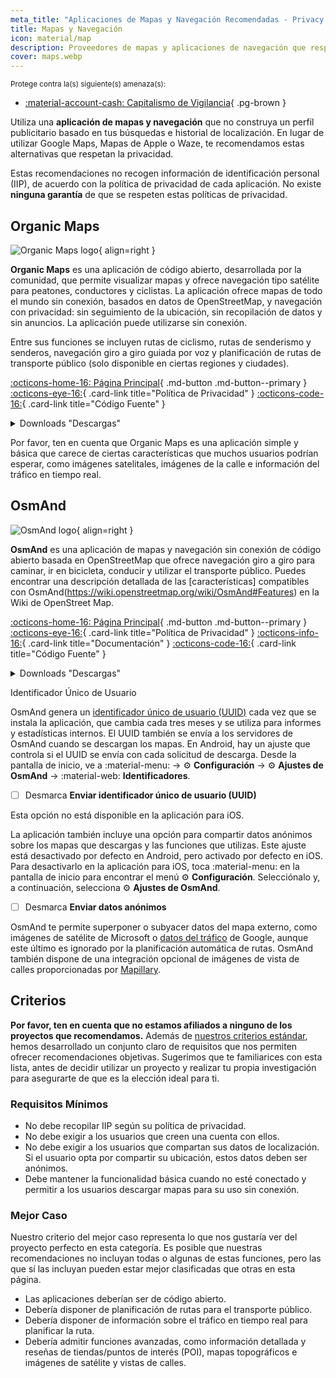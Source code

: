 ```yaml
---
meta_title: "Aplicaciones de Mapas y Navegación Recomendadas - Privacy Guides"
title: Mapas y Navegación
icon: material/map
description: Proveedores de mapas y aplicaciones de navegación que respetan la privacidad y no crean un perfil publicitario basado en tus búsquedas y ubicaciones.
cover: maps.webp
---
```


<small>Protege contra la(s) siguiente(s) amenaza(s):</small>

- [:material-account-cash: Capitalismo de Vigilancia](basics/common-threats.md#surveillance-as-a-business-model){ .pg-brown }

Utiliza una **aplicación de mapas y navegación** que no construya un perfil publicitario basado en tus búsquedas e historial de localización. En lugar de utilizar Google Maps, Mapas de Apple o Waze, te recomendamos estas alternativas que respetan la privacidad.

Estas recomendaciones no recogen información de identificación personal (IIP), de acuerdo con la política de privacidad de cada aplicación. No existe **ninguna garantía** de que se respeten estas políticas de privacidad.

## Organic Maps

<div class="admonition recommendation" markdown>

![Organic Maps logo](assets/img/maps/organic-maps.svg){ align=right }

**Organic Maps** es una aplicación de código abierto, desarrollada por la comunidad, que permite visualizar mapas y ofrece navegación tipo satélite para peatones, conductores y ciclistas. La aplicación ofrece mapas de todo el mundo sin conexión, basados en datos de OpenStreetMap, y navegación con privacidad: sin seguimiento de la ubicación, sin recopilación de datos y sin anuncios. La aplicación puede utilizarse sin conexión.

Entre sus funciones se incluyen rutas de ciclismo, rutas de senderismo y senderos, navegación giro a giro guiada por voz y planificación de rutas de transporte público (solo disponible en ciertas regiones y ciudades).

[:octicons-home-16: Página Principal](https://organicmaps.app){ .md-button .md-button--primary }
[:octicons-eye-16:](https://organicmaps.app/privacy){ .card-link title="Política de Privacidad" }
[:octicons-code-16:](https://git.omaps.dev/organicmaps/organicmaps){ .card-link title="Código Fuente" }

<details class="downloads" markdown><summary>Downloads "Descargas"</summary>

- [:simple-googleplay: Google Play](https://play.google.com/store/apps/details?id=app.organicmaps)
- [:simple-appstore: App Store](https://apps.apple.com/app/organic-maps/id1567437057)
- [:simple-forgejo: Forgejo](https://git.omaps.dev/organicmaps/organicmaps/releases)
- [:simple-linux: Linux](https://flathub.org/apps/app.organicmaps.desktop)

</details>

</div>

Por favor, ten en cuenta que Organic Maps es una aplicación simple y básica que carece de ciertas características que muchos usuarios podrían esperar, como imágenes satelitales, imágenes de la calle e información del tráfico en tiempo real.

## OsmAnd

<div class="admonition recommendation" markdown>

![OsmAnd logo](assets/img/maps/osmand.svg){ align=right }

**OsmAnd** es una aplicación de mapas y navegación sin conexión de código abierto basada en OpenStreetMap que ofrece navegación giro a giro para caminar, ir en bicicleta, conducir y utilizar el transporte público. Puedes encontrar una descripción detallada de las [características] compatibles con OsmAnd(https://wiki.openstreetmap.org/wiki/OsmAnd#Features) en la Wiki de OpenStreet Map.

[:octicons-home-16: Página Principal](https://osmand.net){ .md-button .md-button--primary }
[:octicons-eye-16:](https://osmand.net/docs/legal/privacy-policy){ .card-link title="Política de Privacidad" }
[:octicons-info-16:](https://osmand.net/docs/intro){ .card-link title="Documentación" }
[:octicons-code-16:](https://github.com/osmandapp){ .card-link title="Código Fuente" }

<details class="downloads" markdown><summary>Downloads "Descargas"</summary>

- [:simple-googleplay: Google Play](https://play.google.com/store/apps/details?id=net.osmand)
- [:simple-appstore: App Store](https://apps.apple.com/us/app/id934850257)
- [:simple-android: Android](https://osmand.net/docs/versions/free-versions)

</details>

</div>

<div class="admonition warning" markdown>
<p class="admonition-title">Identificador Único de Usuario</p>

OsmAnd genera un [identificador único de usuario (UUID)](https://osmand.net/docs/legal/terms-of-use/#6-unique-user-indentifier) cada vez que se instala la aplicación, que cambia cada tres meses y se utiliza para informes y estadísticas internos. El UUID también se envía a los servidores de OsmAnd cuando se descargan los mapas. En Android, hay un ajuste que controla si el UUID se envía con cada solicitud de descarga. Desde la pantalla de inicio, ve a :material-menu: → :gear: **Configuración** → :gear: **Ajustes de OsmAnd** → :material-web: **Identificadores**.

- [ ] Desmarca **Enviar identificador único de usuario (UUID)**

Esta opción no está disponible en la aplicación para iOS.

</div>

La aplicación también incluye una opción para compartir datos anónimos sobre los mapas que descargas y las funciones que utilizas. Este ajuste está desactivado por defecto en Android, pero activado por defecto en iOS. Para desactivarlo en la aplicación para iOS, toca :material-menu: en la pantalla de inicio para encontrar el menú :gear: **Configuración**. Selecciónalo y, a continuación, selecciona :gear: **Ajustes de OsmAnd**.

- [ ] Desmarca **Enviar datos anónimos**

OsmAnd te permite superponer o subyacer datos del mapa externo, como imágenes de satélite de Microsoft o [datos del tráfico](https://themm.net/public/osmand_traffic) de Google, aunque este último es ignorado por la planificación automática de rutas. OsmAnd también dispone de una integración opcional de imágenes de vista de calles proporcionadas por [Mapillary](https://mapillary.com).

## Criterios

**Por favor, ten en cuenta que no estamos afiliados a ninguno de los proyectos que recomendamos.** Además de [nuestros criterios estándar](about/criteria.md), hemos desarrollado un conjunto claro de requisitos que nos permiten ofrecer recomendaciones objetivas. Sugerimos que te familiarices con esta lista, antes de decidir utilizar un proyecto y realizar tu propia investigación para asegurarte de que es la elección ideal para ti.

### Requisitos Mínimos

- No debe recopilar IIP según su política de privacidad.
- No debe exigir a los usuarios que creen una cuenta con ellos.
- No debe exigir a los usuarios que compartan sus datos de localización. Si el usuario opta por compartir su ubicación, estos datos deben ser anónimos.
- Debe mantener la funcionalidad básica cuando no esté conectado y permitir a los usuarios descargar mapas para su uso sin conexión.

### Mejor Caso

Nuestro criterio del mejor caso representa lo que nos gustaría ver del proyecto perfecto en esta categoría. Es posible que nuestras recomendaciones no incluyan todas o algunas de estas funciones, pero las que sí las incluyan pueden estar mejor clasificadas que otras en esta página.

- Las aplicaciones deberían ser de código abierto.
- Debería disponer de planificación de rutas para el transporte público.
- Debería disponer de información sobre el tráfico en tiempo real para planificar la ruta.
- Debería admitir funciones avanzadas, como información detallada y reseñas de tiendas/puntos de interés (POI), mapas topográficos e imágenes de satélite y vistas de calles.
